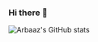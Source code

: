 ### Hi there 👋

<!--
**Arbyam/Arbyam** is a ✨ _special_ ✨ repository because its `README.md` (this file) appears on your GitHub profile.

Here are some ideas to get you started:

- 🔭 I’m currently working on ...
- 🌱 I’m currently learning ...
- 👯 I’m looking to collaborate on ...
- 🤔 I’m looking for help with ...
- 💬 Ask me about ...
- 📫 How to reach me: ...
- 😄 Pronouns: ...
- ⚡ Fun fact: ...
-->

<!-- [![Arbaaz's GitHub stats](https://github-readme-stats.vercel.app/api?username=arbyam)](https://github.com/anuraghazra/github-readme-stats) -->

![Arbaaz's GitHub stats](https://github-readme-stats.vercel.app/api?username=arbyam&show_icons=true&theme=dark)
